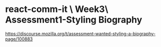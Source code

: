 # react-comm-it \ Week3\ Assessment1-Styling Biography

https://discourse.mozilla.org/t/assessment-wanted-styling-a-biography-page/100883
 
